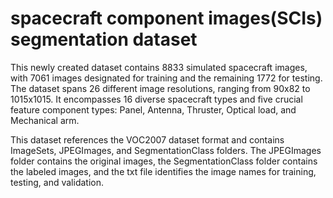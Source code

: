 # spacecraft component images(SCIs) segmentation dataset
This newly created dataset contains 8833 simulated spacecraft images, with 7061 images designated for training and the remaining 1772 for testing. The dataset spans 26 different image resolutions, ranging from 90x82 to 1015x1015. It encompasses 16 diverse spacecraft types and five crucial feature component types: Panel, Antenna, Thruster, Optical load, and Mechanical arm.

This dataset references the VOC2007 dataset format and contains ImageSets, JPEGImages, and SegmentationClass folders. The JPEGImages folder contains the original images, the SegmentationClass folder contains the labeled images, and the txt file identifies the image names for training, testing, and validation.
